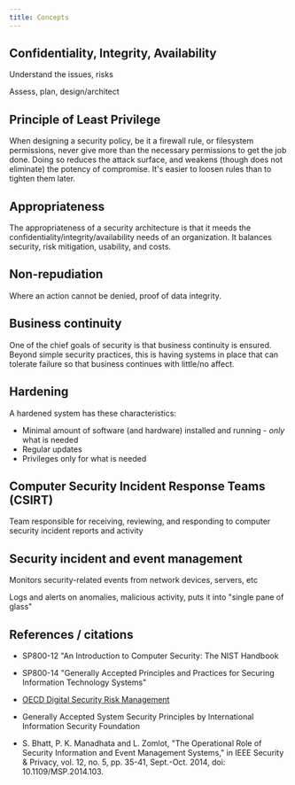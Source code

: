 ```yaml
---
title: Concepts
---
```


## Confidentiality, Integrity, Availability

Understand the issues, risks

Assess, plan, design/architect

## Principle of Least Privilege

When designing a security policy, be it a firewall rule, or filesystem
permissions, never give more than the necessary permissions to get the job
done. Doing so reduces the attack surface, and weakens (though does not eliminate)
the potency of compromise. It's easier to loosen rules than to tighten them later.

## Appropriateness

The appropriateness of a security architecture is that it meeds the
confidentiality/integrity/availability needs of an organization. It balances
security, risk mitigation, usability, and costs.

## Non-repudiation

Where an action cannot be denied, proof of data integrity.

## Business continuity

One of the chief goals of security is that business continuity is ensured.
Beyond simple security practices, this is having systems in place that can
tolerate failure so that business continues with little/no affect.

## Hardening

A hardened system has these characteristics:

* Minimal amount of software (and hardware) installed and running - *only* what is needed
* Regular updates
* Privileges only for what is needed

## Computer Security Incident Response Teams (CSIRT)

Team responsible for receiving, reviewing, and responding to computer security
incident reports and activity

## Security incident and event management

Monitors security-related events from network devices, servers, etc

Logs and alerts on anomalies, malicious activity, puts it into "single pane of glass"

## References / citations

* SP800-12 "An Introduction to Computer Security: The NIST Handbook
* SP800-14 "Generally Accepted Principles and Practices for Securing Information Technology Systems"
* [OECD Digital Security Risk Management](https://www.oecd.org/sti/ieconomy/digital-security-risk-management.htm)
* Generally Accepted System Security Principles by International Information Security Foundation

* S. Bhatt, P. K. Manadhata and L. Zomlot, "The Operational Role of Security
  Information and Event Management Systems," in IEEE Security & Privacy, vol.
  12, no. 5, pp. 35-41, Sept.-Oct. 2014, doi: 10.1109/MSP.2014.103.

